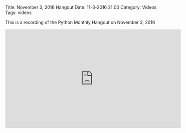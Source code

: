 Title: November 3, 2016 Hangout
Date: 11-3-2016 21:00
Category: Videos
Tags: videos

This is a recording of the Python Monthly Hangout on November 3, 2016

<iframe width="560" height="315" src="https://www.youtube.com/embed/YmyqHt3t6UY" frameborder="0" allowfullscreen></iframe>
